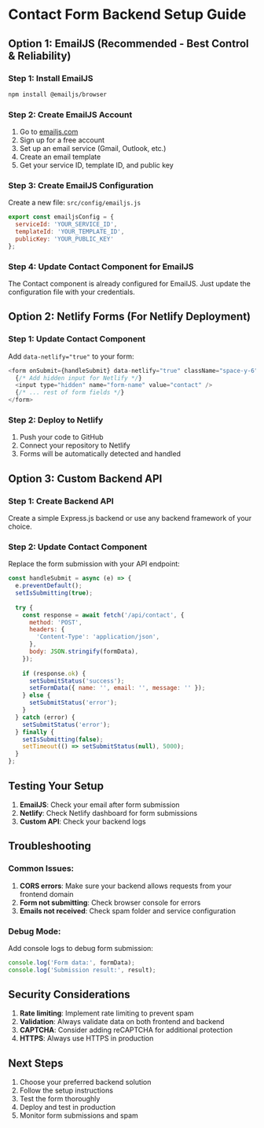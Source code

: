 # Contact Form Backend Setup Guide

## Option 1: EmailJS (Recommended - Best Control & Reliability)

### Step 1: Install EmailJS
```bash
npm install @emailjs/browser
```

### Step 2: Create EmailJS Account
1. Go to [emailjs.com](https://emailjs.com)
2. Sign up for a free account
3. Set up an email service (Gmail, Outlook, etc.)
4. Create an email template
5. Get your service ID, template ID, and public key

### Step 3: Create EmailJS Configuration
Create a new file: `src/config/emailjs.js`

```javascript
export const emailjsConfig = {
  serviceId: 'YOUR_SERVICE_ID',
  templateId: 'YOUR_TEMPLATE_ID',
  publicKey: 'YOUR_PUBLIC_KEY'
};
```

### Step 4: Update Contact Component for EmailJS
The Contact component is already configured for EmailJS. Just update the configuration file with your credentials.

## Option 2: Netlify Forms (For Netlify Deployment)

### Step 1: Update Contact Component
Add `data-netlify="true"` to your form:

```javascript
<form onSubmit={handleSubmit} data-netlify="true" className="space-y-6">
  {/* Add hidden input for Netlify */}
  <input type="hidden" name="form-name" value="contact" />
  {/* ... rest of form fields */}
</form>
```

### Step 2: Deploy to Netlify
1. Push your code to GitHub
2. Connect your repository to Netlify
3. Forms will be automatically detected and handled

## Option 3: Custom Backend API

### Step 1: Create Backend API
Create a simple Express.js backend or use any backend framework of your choice.

### Step 2: Update Contact Component
Replace the form submission with your API endpoint:

```javascript
const handleSubmit = async (e) => {
  e.preventDefault();
  setIsSubmitting(true);
  
  try {
    const response = await fetch('/api/contact', {
      method: 'POST',
      headers: {
        'Content-Type': 'application/json',
      },
      body: JSON.stringify(formData),
    });
    
    if (response.ok) {
      setSubmitStatus('success');
      setFormData({ name: '', email: '', message: '' });
    } else {
      setSubmitStatus('error');
    }
  } catch (error) {
    setSubmitStatus('error');
  } finally {
    setIsSubmitting(false);
    setTimeout(() => setSubmitStatus(null), 5000);
  }
};
```

## Testing Your Setup

1. **EmailJS**: Check your email after form submission
2. **Netlify**: Check Netlify dashboard for form submissions
3. **Custom API**: Check your backend logs

## Troubleshooting

### Common Issues:
1. **CORS errors**: Make sure your backend allows requests from your frontend domain
2. **Form not submitting**: Check browser console for errors
3. **Emails not received**: Check spam folder and service configuration

### Debug Mode:
Add console logs to debug form submission:

```javascript
console.log('Form data:', formData);
console.log('Submission result:', result);
```

## Security Considerations

1. **Rate limiting**: Implement rate limiting to prevent spam
2. **Validation**: Always validate data on both frontend and backend
3. **CAPTCHA**: Consider adding reCAPTCHA for additional protection
4. **HTTPS**: Always use HTTPS in production

## Next Steps

1. Choose your preferred backend solution
2. Follow the setup instructions
3. Test the form thoroughly
4. Deploy and test in production
5. Monitor form submissions and spam 